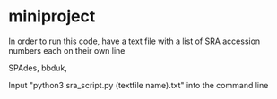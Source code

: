 # miniproject

In order to run this code, have a text file with a list of SRA accession numbers each on their own line

SPAdes, bbduk, 

Input "python3 sra_script.py (textfile name).txt" into the command line
